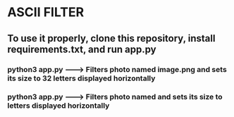 # ASCII FILTER

## To use it properly, clone this repository, install requirements.txt, and run app.py

### python3 app.py   ---> Filters photo named image.png and sets its size to 32 letters displayed horizontally 

### python3 app.py <name> <size>   --->  Filters photo named <name> and sets its size to <size> letters displayed horizontally
